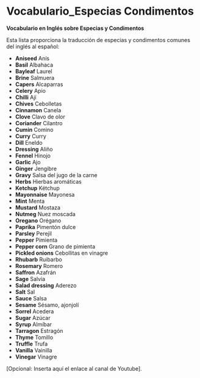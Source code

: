 # Vocabulario_Especias Condimentos



**Vocabulario en Inglés sobre Especias y Condimentos**

Esta lista proporciona la traducción de especias y condimentos comunes del inglés al español:

*   **Aniseed**    Anís
*   **Basil**    Albahaca
*   **Bayleaf**    Laurel
*   **Brine**    Salmuera
*   **Capers**    Alcaparras
*   **Celery**    Apio
*   **Chilli**    Ají
*   **Chives**    Cebolletas
*   **Cinnamon**    Canela
*   **Clove**    Clavo de olor
*   **Coriander**    Cilantro
*   **Cumin**    Comino
*   **Curry**    Curry
*   **Dill**    Eneldo
*   **Dressing**    Aliño
*   **Fennel**    Hinojo
*   **Garlic**    Ajo
*   **Ginger**    Jengibre
*   **Gravy**    Salsa del jugo de la carne
*   **Herbs**    Hierbas aromáticas
*   **Ketchup**    Kétchup
*   **Mayonnaise**    Mayonesa
*   **Mint**    Menta
*   **Mustard**    Mostaza
*   **Nutmeg**    Nuez moscada
*   **Oregano**    Orégano
*   **Paprika**    Pimentón dulce
*   **Parsley**    Perejil
*   **Pepper**    Pimienta
*   **Pepper corn**    Grano de pimienta
*   **Pickled onions**    Cebollitas en vinagre
*   **Rhubarb**    Ruibarbo
*   **Rosemary**    Romero
*   **Saffron**    Azafrán
*   **Sage**    Salvia
*   **Salad dressing**    Aderezo
*   **Salt**    Sal
*   **Sauce**    Salsa
*   **Sesame**    Sésamo, ajonjolí
*   **Sorrel**    Acedera
*   **Sugar**    Azúcar
*   **Syrup**    Almíbar
*   **Tarragon**    Estragón
*   **Thyme**    Tomillo
*   **Truffle**    Trufa
*   **Vanilla**    Vainilla
*   **Vinegar**    Vinagre

[Opcional: Inserta aquí el enlace al canal de Youtube].
